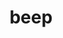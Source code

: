 ---
category: 4-letters
denotation: null
name: beep
reference_link: https://www.etymonline.com/word/beep
root_language: null
root_name: null
title: beep
type: free
word_sums:
- respelling: beep
  sum: 'Beep + '
---